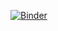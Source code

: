 [![Binder](https://mybinder.org/badge_logo.svg)](https://mybinder.org/v2/gh/datacite/notebooks/master?filepath=pid-graph%2Fr-researcher-researcher%2Fr-researcher-researcher.ipynb)
